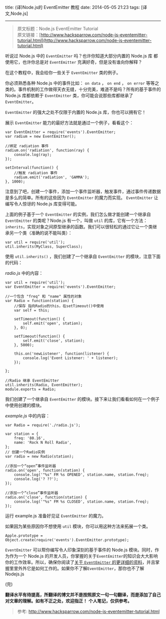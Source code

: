 title: (译)Node.js的 EventEmitter 教程
date: 2014-05-05 21:23
tags: [译文,Node.js]

---
>原文标题：Node.js EventEmitter Tutorial  
 原文链接：[http://www.hacksparrow.com/node-js-eventemitter-tutorial.html](http://www.hacksparrow.com/node-js-eventemitter-tutorial.html)

<!--more-->

听说过 Node.js 中的 <code>EventEmitter</code> 吗？也许你知道大部分内置的 Node.js 库 都使用它，也许你总是对 <code>EventEmitter</code> 充满好奇，但是没有谁向你解释？

在这个教程中，我会给你一些关于 <code>EventEmitter</code> 类的例子。

你必须熟悉各种 Node.js 中的事件比如： <code>on data</code> ， <code>on end</code> ， <code>on error</code> 等等之类的。事件机制的工作做得天衣无缝，十分完美，难道不是吗？所有的基于事件的 Node.js 库都依赖于 <code>EventEmitter</code> 类，你可能会说那些库都继承了 <code>EventEmitter</code>。

 <code>EventEmitter</code> 的强大之处不仅限于内置的 Node.js 库，你也可以拥有它！
 
展示 <code>EventEmitter</code> 能力的最好方法就是通过一个例子，看看这个：

    var EventEmitter = require('events').EventEmitter;
    var radium = new EventEmitter();
    
    //绑定 radiation 事件
    radium.on('radiation', function(ray) {
        console.log(ray);
    });
    
    setInterval(function() {
        //触发 radiation 事件
        radium.emit('radiation', 'GAMMA');
    }, 1000);
    
注意到了吧，创建一个事件，添加一个事件监听器，触发事件，通过事件传递数据是多么的简单。所有的这些因为 <code>EventEmitter</code> 的魔力而实现。 <code>EventEmitter</code> 让编写令人惊讶的 Node.js 库变得可能。

上面的例子基于一个 <code>EventEmitter</code> 的实例，我们怎么做才能创建一个继承自 <code>EventEmitter</code> 的类呢？Node.js 有一个，叫做 <code>util</code> 的库，它有一个方法： <code>inherits</code>，实现对象之间原型继承的函数。我们可以很轻松的通过它让一个类继承另一个类（准确的说不能叫类）：

    var util = require('util');
    util.inherits(MyClass, SuperClass);
    
使用 <code>util.inherits()</code> ，我们创建了一个继承自 <code>EventEmitter</code> 的模块，注意下面的代码：

*radio.js* 中的内容：

    var util = require('util');
    var EventEmitter = require('events').EventEmitter;
    
    //一个包含 "freq" 和 "name" 属性的对象
    var Radio = function(station) {
        //保存 指向Radio的this，在setTimeout()中使用
        var self = this;
        
        setTimeout(function() {
            self.emit('open', station);
        }, 0);
        
        setTimeout(function() {
            self.emit('close', station);
        }, 5000);
        
        this.on('newListener', function(listener) {
            console.log('Event Listener: ' + listener);
        });
        
    };
    
    //Radio 继承 EventEmitter
    util.inherits(Radio, EventEmitter);
    module.exports = Radio;
    
我们创建了一个继承自 <code>EventEmitter</code> 的模块。接下来让我们看看如何在一个例子中使用创建的模块。

*example.js* 中的内容：

    var Radio = require('./radio.js');
    
    var station = {
        freq: '80.16',
        name: 'Rock N Roll Radio',
    };
    // 创建一个Radio实例
    var radio = new Radio(station);
    
    //添加一个“open”事件监听器
    radio.on('open', function(station) {
        console.log('"%s" FM %s OPENED', station.name, station.freq);
        console.log('? ??');
    });
    
    //添加一个“close”事件监听器
    radio.on('close', function(station) {
        console.log('"%s" FM %s CLOSED', station.name, station.freq);
    });
    
运行 example.js 准备好见证 <code>EventEmitter</code> 的魔力。

如果因为某些原因你不想使用 <code>util</code> 模块，你可以用这种方法来拓展一个类。

    Apple.prototype = Object.create(require('events').EventEmitter.prototype);
    
 <code>EventEmitter</code> 可以帮你编写令人印象深刻的基于事件的 Node.js 模块。同时，作为作为一个 Node.js 的开发人员，你掌握的关于<code>EventEmitter</code>的知识会大大影响你的工作效率。所以，确保你阅读了[关于 <code>EventEmitter</code> 的更详细的资料](http://nodejs.org/api/events.html#events_class_events_eventemitter)，并且掌握里里外外它是如何工作的。如果你不了解<code>EventEmitter</code>，那你也不了解 Nodejs.js



(完)

**翻译水平有待提高，所翻译的博文并不是按照原文一句一句翻译，而是添加了自己对文章的理解。如有不正之处，欢迎指正！**
**个人笔记，仅供参考。**
>参考: 
[http://www.hacksparrow.com/node-js-eventemitter-tutorial.html
](http://www.hacksparrow.com/node-js-eventemitter-tutorial.html)

[关于 <code>EventEmitter</code> 的更详细的资料]: http://nodejs.org/api/events.html
